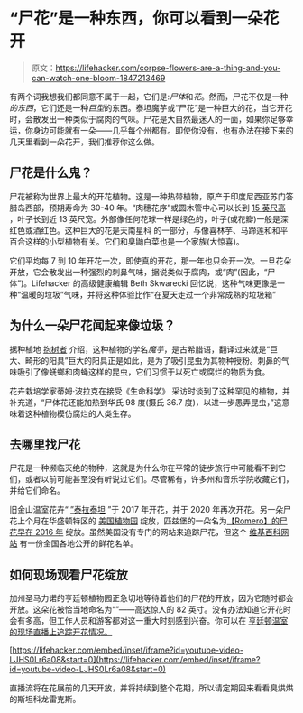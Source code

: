 # “尸花”是一种东西，你可以看到一朵花开

> 原文：<https://lifehacker.com/corpse-flowers-are-a-thing-and-you-can-watch-one-bloom-1847213469>

有两个词我想我们都同意不属于一起，它们是:*尸体*和*花*。然而，尸花不仅是一种*的东西*，它们还是一种*巨型*的东西。泰坦魔芋或“尸花”是一种巨大的花，当它开花时，会散发出一种类似于腐肉的气味。尸花是大自然最迷人的一面，如果你足够幸运，你身边可能就有一朵——几乎每个州都有。即使你没有，也有办法在接下来的几天里看到一朵花开，我们推荐你这么做。



## 尸花是什么鬼？

尸花被称为世界上最大的开花植物。这是一种热带植物，原产于印度尼西亚苏门答腊岛西部，预期寿命为 30-40 年。“肉穗花序”或圆木管中心可以长到 [15 英尺高](https://www.livescience.com/51947-corpse-flower-facts-about-the-smelly-plant.html) ，叶子长到近 13 英尺宽。外部像任何花球一样是绿色的，叶子(或花瓣)一般是深红色或酒红色。这种巨大的花是天南星科 的一部分，与像喜林芋、马蹄莲和和平百合这样的小型植物有关。它们和臭鼬白菜也是一个家族(大惊喜)。

它们平均每 7 到 10 年开花一次，即使真的开花，那一年也只会开一次。一旦花朵开放，它会散发出一种强烈的刺鼻气味，据说类似于腐肉，或“肉”(因此，“尸体”)。Lifehacker 的高级健康编辑 Beth Skwarecki 回忆说，这种气味更像是一种“温暖的垃圾”气味，并将这种体验比作“在夏天走过一个非常成熟的垃圾箱”

## 为什么一朵尸花闻起来像垃圾？

据种植地 [抱树者](https://www.treehugger.com/corpse-flower-amorphophallus-titanum-5095935) 介绍，这种植物的学名*魔芋*，是古希腊语，翻译过来就是“巨大、畸形的阳具”巨大的阳具正是如此，是为了吸引昆虫为其物种授粉。刺鼻的气味吸引了像蜣螂和肉蝇这样的昆虫，它们习惯于以死亡或腐烂的物质为食。

花卉栽培学家蒂姆·波拉克在接受《生命科学》 采访时谈到了这种罕见的植物，并补充道，“尸体花还能加热到华氏 98 度(摄氏 36.7 度)，以进一步愚弄昆虫，”这意味着这种植物模仿腐烂的人类生存。

## 去哪里找尸花

尸花是一种濒临灭绝的物种，这就是为什么你在平常的徒步旅行中可能看不到它们，或者以前可能甚至没有听说过它们。尽管稀有，许多州和音乐学院收藏它们，并给它们命名。

旧金山温室花卉“ [”泰拉泰坦](https://conservatoryofflowers.org/bloom/terra-the-titan/) ”于 2017 年开花，并于 2020 年再次开花。另一朵尸花上个月在华盛顿特区的 [美国植物园](https://m.usbg.gov/corpse-flowers-us-botanic-garden) 绽放，匹兹堡的一朵名为[【Romero】的尸花早在 2016 年](https://news.cision.com/phipps-conservatory-and-botanical-gardens/r/exotic-corpse-flower-now-blooming-at-phipps-conservatory-in-pittsburgh--causing-a-big-stink,c2025850) 绽放。虽然美国没有专门的网站来追踪尸花，但这个 [维基百科网站](https://en.wikipedia.org/wiki/List_of_publicised_titan_arum_blooms_in_cultivation) 有一份全国各地公开的鲜花名单。

## 如何现场观看尸花绽放

加州圣马力诺的亨廷顿植物园正急切地等待着他们的尸花的开放，因为它随时都会开放。这朵花被恰当地命名为“”——高达惊人的 82 英寸。没有办法知道它开花时会有多高，但工作人员和游客都对这一重大时刻感到兴奋。你可以在 [亨廷顿温室的现场直播上追踪开花情况。](https://www.youtube.com/watch?v=LJHS0Lr6a08)

 [https://lifehacker.com/embed/inset/iframe?id=youtube-video-LJHS0Lr6a08&start=0](https://lifehacker.com/embed/inset/iframe?id=youtube-video-LJHS0Lr6a08&start=0) 

直播流将在花展前的几天开放，并将持续到整个花期，所以请定期回来看看臭烘烘的斯坦科龙雷克斯。